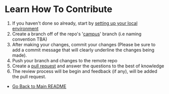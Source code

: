 # Learn How To Contribute

1. If you haven't done so already, start by [setting up your local environment](https://bitbucket.org/uclaucomm/ucla-bruin-components/src/semantic-check/docs/contributors/getSetup.md)
2. Create a branch off of the repo's '[campus](https://bitbucket.org/uclaucomm/ucla-bruin-components/src/campus/)' branch (i.e naming convention TBA)
3. After making your changes, commit your changes (Please be sure to add a commit message that will clearly underline the changes being made).
4. Push your branch and changes to the remote repo
5. Create a [pull request](https://bitbucket.org/uclaucomm/ucla-bruin-components/pull-requests/new) and answer the questions to the best of knowledge
6. The review process will be begin and feedback (if any), will be added the pull request.

 - [Go Back to Main README](https://bitbucket.org/uclaucomm/ucla-bruin-components/src/campus/)
